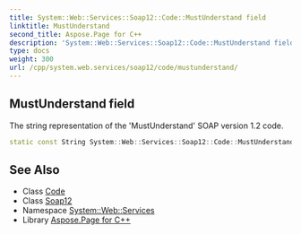 ```yaml
---
title: System::Web::Services::Soap12::Code::MustUnderstand field
linktitle: MustUnderstand
second_title: Aspose.Page for C++
description: 'System::Web::Services::Soap12::Code::MustUnderstand field. The string representation of the ''MustUnderstand'' SOAP version 1.2 code in C++.'
type: docs
weight: 300
url: /cpp/system.web.services/soap12/code/mustunderstand/
---
```

## MustUnderstand field


The string representation of the 'MustUnderstand' SOAP version 1.2 code.

```cpp
static const String System::Web::Services::Soap12::Code::MustUnderstand
```

## See Also

* Class [Code](../)
* Class [Soap12](../../)
* Namespace [System::Web::Services](../../../)
* Library [Aspose.Page for C++](../../../../)
